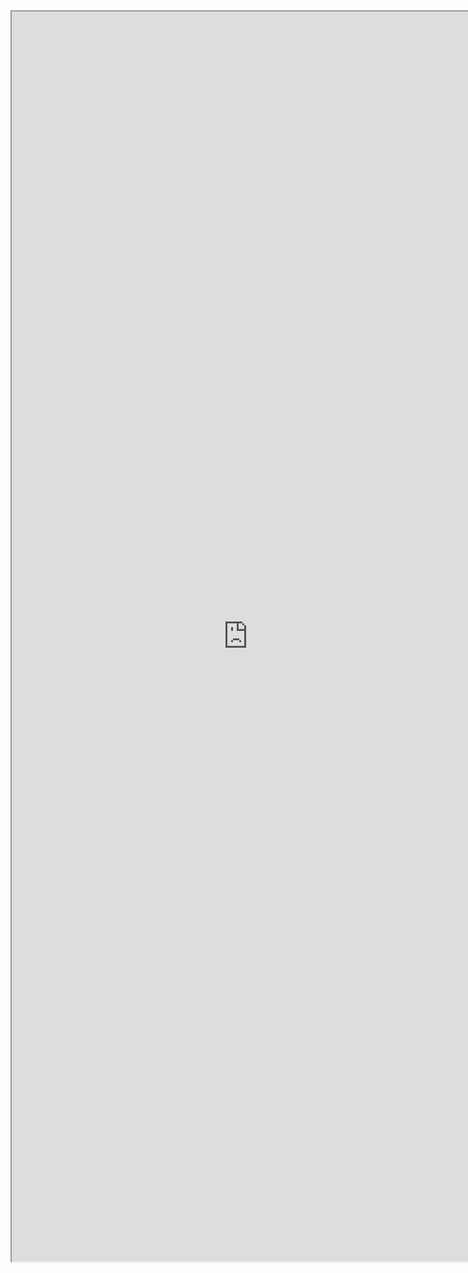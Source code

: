 <iframe src="http://mp.weixin.qq.com/s?__biz=MzA5OTk4MDEzNw==&mid=215084768&idx=1&sn=66e9c6bc59da1d8ffa50c4794914652f#rd" width="755" height="2000" scrolling="yes" />